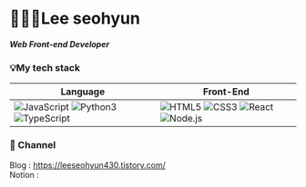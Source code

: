 # 👩🏻‍💻Lee seohyun
##### Web Front-end Developer

### 💡My tech stack

  
|Language|Front-End|
|---|---|
|<img alt="JavaScript" src="http://img.shields.io/badge/JavaScript-F7DF1E.svg?&style=flat-square&logo=JavaScript&logoColor=black"/> <img alt="Python3" src="http://img.shields.io/badge/Python-3776AB.svg?&style=flat-square&logo=Python&logoColor=white"/> <img alt="TypeScript" src="http://img.shields.io/badge/TypeScript-3178C6.svg?&style=flat-square&logo=TypeScript&logoColor=white"/>|<img alt="HTML5" src="http://img.shields.io/badge/HTML5-E34F26.svg?&style=flat-square&logo=HTML5&logoColor=white"/> <img alt="CSS3" src="http://img.shields.io/badge/CSS3-1572B6.svg?&style=flat-square&logo=CSS3&logoColor=white"/> <img alt="React" src="http://img.shields.io/badge/React-61DAFB.svg?&style=flat-square&logo=React&logoColor=black"/> <img alt="Node.js" src="http://img.shields.io/badge/Node.js-339933.svg?&style=flat-square&logo=Node.js&logoColor=white"/> |

### 🔗 Channel
Blog : https://leeseohyun430.tistory.com/ <br>
Notion : 

